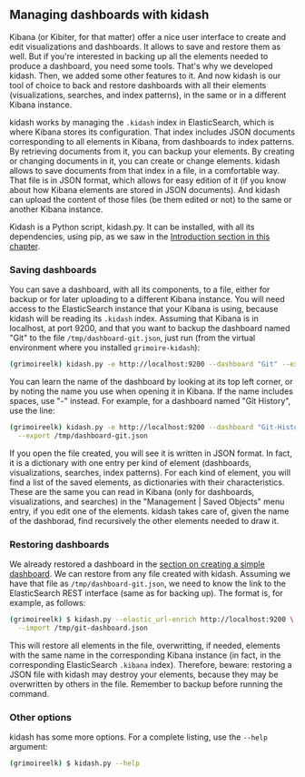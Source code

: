 ## Managing dashboards with kidash

Kibana (or Kibiter, for that matter) offer a nice user interface to create and edit visualizations and dashboards. It allows to save and restore them as well. But if you're interested in backing up all the elements needed to produce a dashboard, you need some tools. That's why we developed kidash. Then, we added some other features to it. And now kidash is our tool of choice to back and restore dashboards with all their elements (visualizations, searches, and index patterns), in the same or in a different Kibana instance.

kidash works by managing the `.kidash` index in ElasticSearch, which is where Kibana stores its configuration. That index includes JSON documents corresponding to all elements in Kibana, from dashboards to index patterns. By retrieving documents from it, you can backup your elements. By creating or changing documents in it, you can create or change elements. kidash allows to save documents from that index in a file, in a comfortable way. That file is in JSON format, which allows for easy edition of it (if you know about how Kibana elements are stored in JSON documents). And kidash can upload the content of those files (be them edited or not) to the same or another Kibana instance.

Kidash is a Python script, kidash.py. It can be installed, with all its dependencies, using pip, as we saw in the [Introduction section in this chapter](installation.md#grimoire-xxx).

### Saving dashboards

You can save a dashboard, with all its components, to a file, either for backup or for later uploading to a different Kibana instance. You will need access to the ElasticSearch instance that your Kibana is using, because kidash will be reading its `.kidash` index. Assuming that Kibana is in localhost, at port 9200, and that you want to backup the dashboard named "Git" to the file `/tmp/dashboard-git.json`, just run (from the virtual environment where you installed `grimoire-kidash`):


```bash
(grimoireelk) kidash.py -e http://localhost:9200 --dashboard "Git" --export /tmp/dashboard-git.json
``` 

You can learn the name of the dashboard by looking at its top left corner, or by noting the name you use when opening it in Kibana. If the name includes spaces, use "-" instead. For example, for a dashboard named "Git History", use the line:

```bash
(grimoireelk) kidash.py -e http://localhost:9200 --dashboard "Git-History" \
  --export /tmp/dashboard-git.json
``` 

If you open the file created, you will see it is written in JSON format. In fact, it is a dictionary with one entry per kind of element (dashboards, visualizations, searches, index patterns). For each kind of element, you will find a list of the saved elements, as dictionaries with their characteristics. These are the same you can read in Kibana (only for dashboards, visualizations, and searches) in the "Management | Saved Objects" menu entry, if you edit one of the elements. kidash takes care of, given the name of the dashborad, find recursively the other elements needed to draw it.

### Restoring dashboards

We already restored a dashboard in the [section on creating a simple dashboard](a-simple-dashboard.md#uploading-dashboard). We can restore from any file created with kidash. Assuming we have that file as `/tmp/dashboard-git.json`, we need to know the link to the ElasticSearch REST interface (same as for backing up). The format is, for example, as follows:

```bash
(grimoireelk) $ kidash.py --elastic_url-enrich http://localhost:9200 \
  --import /tmp/git-dashboard.json
```

This will restore all elements in the file, overwritting, if needed, elements with the same name in the corresponding Kibana instance (in fact, in the corresponding ElasticSearch `.kibana` index). Therefore, beware: restoring a JSON file with kidash may destroy your elements, because they may be overwritten by others in the file. Remember to backup before running the command.

### Other options

kidash has some more options. For a complete listing, use the `--help` argument:

```bash
(grimoireelk) $ kidash.py --help
```
